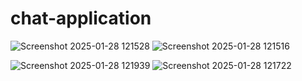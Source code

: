 ﻿# chat-application
 
![Screenshot 2025-01-28 121528](https://github.com/user-attachments/assets/606f534f-50dd-4b0a-a9be-d0937c3c21b9)
![Screenshot 2025-01-28 121516](https://github.com/user-attachments/assets/bbe9af50-8373-4886-9c53-0426762596fd)

![Screenshot 2025-01-28 121939](https://github.com/user-attachments/assets/aa9596be-6a8c-4a06-80ad-70243febcc7a)
![Screenshot 2025-01-28 121722](https://github.com/user-attachments/assets/d49f5a88-cedc-4982-8609-342b683398e8)
